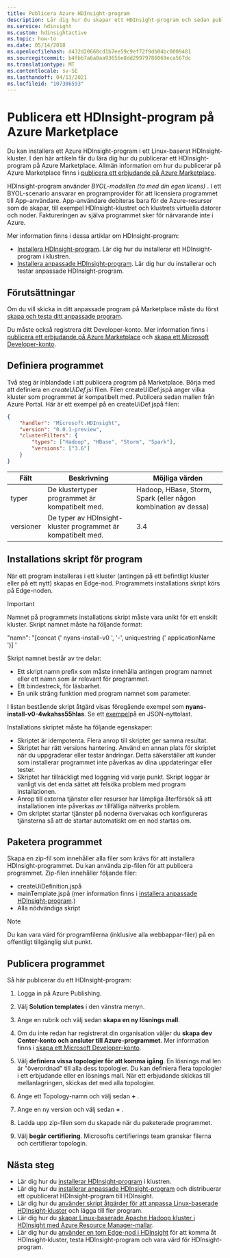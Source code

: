 ```yaml
---
title: Publicera Azure HDInsight-program
description: Lär dig hur du skapar ett HDInsight-program och sedan publicerar det på Azure Marketplace.
ms.service: hdinsight
ms.custom: hdinsightactive
ms.topic: how-to
ms.date: 05/14/2018
ms.openlocfilehash: d432d20660cd1b7ee59c9ef72f9db04bc0009481
ms.sourcegitcommit: b4fbb7a6a0aa93656e8dd29979786069eca567dc
ms.translationtype: MT
ms.contentlocale: sv-SE
ms.lasthandoff: 04/13/2021
ms.locfileid: "107306593"
---
```

# <a name="publish-an-hdinsight-application-in-the-azure-marketplace"></a>Publicera ett HDInsight-program på Azure Marketplace
Du kan installera ett Azure HDInsight-program i ett Linux-baserat HDInsight-kluster. I den här artikeln får du lära dig hur du publicerar ett HDInsight-program på Azure Marketplace. Allmän information om hur du publicerar på Azure Marketplace finns i [publicera ett erbjudande på Azure Marketplace](../marketplace/overview.md).

HDInsight-program använder *BYOL-modellen (ta med din egen licens)* . I ett BYOL-scenario ansvarar en programprovider för att licensiera programmet till App-användare. App-användare debiteras bara för de Azure-resurser som de skapar, till exempel HDInsight-klustret och klustrets virtuella datorer och noder. Faktureringen av själva programmet sker för närvarande inte i Azure.

Mer information finns i dessa artiklar om HDInsight-program:

* [Installera HDInsight-program](hdinsight-apps-install-applications.md). Lär dig hur du installerar ett HDInsight-program i klustren.
* [Installera anpassade HDInsight-program](hdinsight-apps-install-custom-applications.md). Lär dig hur du installerar och testar anpassade HDInsight-program.

## <a name="prerequisites"></a>Förutsättningar
Om du vill skicka in ditt anpassade program på Marketplace måste du först [skapa och testa ditt anpassade program](hdinsight-apps-install-custom-applications.md).

Du måste också registrera ditt Developer-konto. Mer information finns i [publicera ett erbjudande på Azure Marketplace](../marketplace/overview.md) och [skapa ett Microsoft Developer-konto](../marketplace/overview.md).

## <a name="define-the-application"></a>Definiera programmet
Två steg är inblandade i att publicera program på Marketplace. Börja med att definiera en *createUiDef.jsi* filen. Filen createUiDef.jspå anger vilka kluster som programmet är kompatibelt med. Publicera sedan mallen från Azure Portal. Här är ett exempel på en createUiDef.jspå filen:

```json
{
    "handler": "Microsoft.HDInsight",
    "version": "0.0.1-preview",
    "clusterFilters": {
        "types": ["Hadoop", "HBase", "Storm", "Spark"],
        "versions": ["3.6"]
    }
}
```

| Fält | Beskrivning | Möjliga värden |
| --- | --- | --- |
| typer |De klustertyper programmet är kompatibelt med. |Hadoop, HBase, Storm, Spark (eller någon kombination av dessa) |
| versioner |De typer av HDInsight-kluster programmet är kompatibelt med. |3.4 |

## <a name="application-installation-script"></a>Installations skript för program
När ett program installeras i ett kluster (antingen på ett befintligt kluster eller på ett nytt) skapas en Edge-nod. Programmets installations skript körs på Edge-noden.

  > [!IMPORTANT]  
  > Namnet på programmets installations skript måste vara unikt för ett enskilt kluster. Skript namnet måste ha följande format:
  > 
  > "namn": "[concat (' nyans-install-v0 ', '-', uniquestring (' applicationName ')] '
  > 
  > Skript namnet består av tre delar:
  > 
  > * Ett skript namn prefix som måste innehålla antingen program namnet eller ett namn som är relevant för programmet.
  > * Ett bindestreck, för läsbarhet.
  > * En unik sträng funktion med program namnet som parameter.
  > 
  > I listan bestående skript åtgärd visas föregående exempel som **nyans-install-v0-4wkahss55hlas**. Se ett [exempel](https://raw.githubusercontent.com/hdinsight/Iaas-Applications/master/Hue/azuredeploy.json)på en JSON-nyttolast.
  > 

Installations skriptet måste ha följande egenskaper:
* Skriptet är idempotenta. Flera anrop till skriptet ger samma resultat.
* Skriptet har rätt versions hantering. Använd en annan plats för skriptet när du uppgraderar eller testar ändringar. Detta säkerställer att kunder som installerar programmet inte påverkas av dina uppdateringar eller tester. 
* Skriptet har tillräckligt med loggning vid varje punkt. Skript loggar är vanligt vis det enda sättet att felsöka problem med program installationen.
* Anrop till externa tjänster eller resurser har lämpliga återförsök så att installationen inte påverkas av tillfälliga nätverks problem.
* Om skriptet startar tjänster på noderna övervakas och konfigureras tjänsterna så att de startar automatiskt om en nod startas om.

## <a name="package-the-application"></a>Paketera programmet
Skapa en zip-fil som innehåller alla filer som krävs för att installera HDInsight-programmet. Du kan använda zip-filen för att publicera programmet. Zip-filen innehåller följande filer:

* createUiDefinition.jspå
* mainTemplate.jspå (mer information finns i [installera anpassade HDInsight-program](hdinsight-apps-install-custom-applications.md).)
* Alla nödvändiga skript

> [!NOTE]  
> Du kan vara värd för programfilerna (inklusive alla webbappar-filer) på en offentligt tillgänglig slut punkt.

## <a name="publish-the-application"></a>Publicera programmet
Så här publicerar du ett HDInsight-program:

1. Logga in på Azure Publishing.

2. Välj **Solution templates** i den vänstra menyn.
3. Ange en rubrik och välj sedan **skapa en ny lösnings mall**.
4. Om du inte redan har registrerat din organisation väljer du **skapa dev Center-konto och ansluter till Azure-programmet**.  Mer information finns i [skapa ett Microsoft Developer-konto](../marketplace/overview.md).
5. Välj **definiera vissa topologier för att komma igång**. En lösnings mal len är "överordnad" till alla dess topologier. Du kan definiera flera topologier i ett erbjudande eller en lösnings mall. När ett erbjudande skickas till mellanlagringen, skickas det med alla topologier. 
6. Ange ett Topology-namn och välj sedan **+** .
7. Ange en ny version och välj sedan **+** .
8. Ladda upp zip-filen som du skapade när du paketerade programmet.  
9. Välj **begär certifiering**. Microsofts certifierings team granskar filerna och certifierar topologin.

## <a name="next-steps"></a>Nästa steg
* Lär dig hur du [installerar HDInsight-program](hdinsight-apps-install-applications.md) i klustren.
* Lär dig hur du [installerar anpassade HDInsight-program](hdinsight-apps-install-custom-applications.md) och distribuerar ett opublicerat HDInsight-program till HDInsight.
* Lär dig hur du [använder skript åtgärder för att anpassa Linux-baserade HDInsight-kluster](hdinsight-hadoop-customize-cluster-linux.md) och lägga till fler program. 
* Lär dig hur du [skapar Linux-baserade Apache Hadoop kluster i HDInsight med Azure Resource Manager-mallar](hdinsight-hadoop-create-linux-clusters-arm-templates.md).
* Lär dig hur du [använder en tom Edge-nod i HDInsight](hdinsight-apps-use-edge-node.md) för att komma åt HDInsight-kluster, testa HDInsight-program och vara värd för HDInsight-program.
